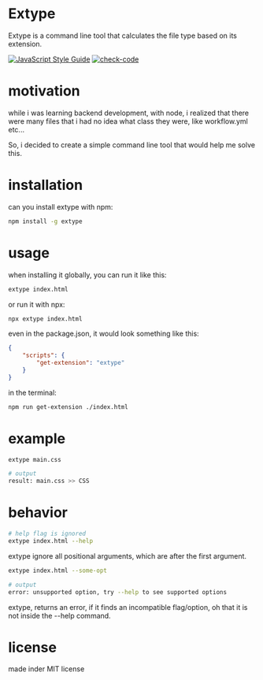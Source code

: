 # **Extype**

Extype is a command line tool that calculates the file type based on its extension.

[![JavaScript Style Guide](https://img.shields.io/badge/code_style-standard-brightgreen.svg)](https://standardjs.com)
[![check-code](https://github.com/nelEcheverria01/extype/actions/workflows/test.yml/badge.svg)](https://github.com/nelEcheverria01/extype/actions/workflows/test.yml)

# motivation

while i was learning backend development, with node, i realized that there were many files that i had no idea what class they were, like workflow.yml etc...

So, i decided to create a simple command line tool that would help me solve this.

# installation

can you install extype with npm:

```bash
npm install -g extype 
```
# usage

when installing it globally, you can run it like this:

```bash
extype index.html
```
or run it with npx:

```bash
npx extype index.html
```
even in the package.json, it would look something like this:

```json
{
    "scripts": {
        "get-extension": "extype"
    }
}
```
in the terminal:

```bash
npm run get-extension ./index.html
```
# example

```bash
extype main.css

# output
result: main.css >> CSS
```

# behavior

```bash
# help flag is ignored
extype index.html --help
```
extype ignore all positional arguments, which are after the first argument.

```bash
extype index.html --some-opt

# output
error: unsupported option, try --help to see supported options
```
extype, returns an error, if it finds an incompatible flag/option, oh that it is not inside the --help command.

# license

made inder MIT license
